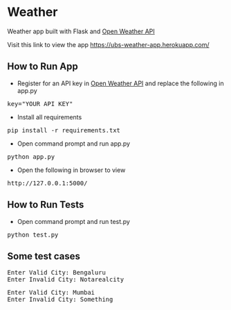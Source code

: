 # Weather
Weather app built with Flask and [Open Weather API](http://openweathermap.org/)

Visit this link to view the app https://ubs-weather-app.herokuapp.com/

## How to Run App
- Register for an API key in [Open Weather API](http://openweathermap.org/) and replace the following in app.py
<pre>key="YOUR_API_KEY"</pre>

- Install all requirements
<pre>pip install -r requirements.txt</pre>

- Open command prompt and run app.py
<pre>python app.py</pre>

- Open the following in browser to view
<pre>http://127.0.0.1:5000/</pre>

## How to Run Tests
- Open command prompt and run test.py
<pre>python test.py</pre>

## Some test cases
<pre>
Enter Valid City: Bengaluru
Enter Invalid City: Notarealcity
</pre>

<pre>
Enter Valid City: Mumbai
Enter Invalid City: Something
</pre>
